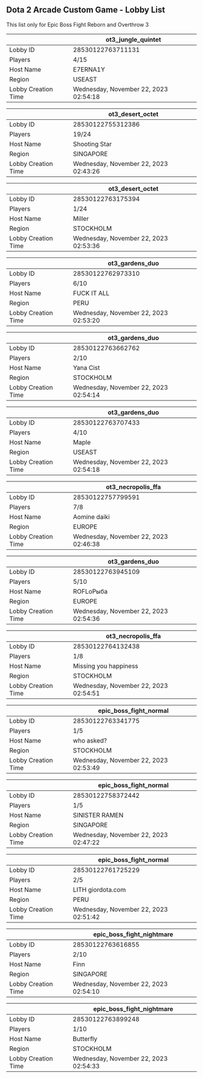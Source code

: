 ## Dota 2 Arcade Custom Game - Lobby List

This list only for Epic Boss Fight Reborn and Overthrow 3

|  | ot3_jungle_quintet |
| ------ | ------ |
| Lobby ID | 28530122763711131 |
| Players | 4/15 |
| Host Name | E7ERNA1Y |
| Region | USEAST |
| Lobby Creation Time | Wednesday, November 22, 2023 02:54:18 |


|  | ot3_desert_octet |
| ------ | ------ |
| Lobby ID | 28530122755312386 |
| Players | 19/24 |
| Host Name | Shooting Star |
| Region | SINGAPORE |
| Lobby Creation Time | Wednesday, November 22, 2023 02:43:26 |


|  | ot3_desert_octet |
| ------ | ------ |
| Lobby ID | 28530122763175394 |
| Players | 1/24 |
| Host Name | Miller |
| Region | STOCKHOLM |
| Lobby Creation Time | Wednesday, November 22, 2023 02:53:36 |


|  | ot3_gardens_duo |
| ------ | ------ |
| Lobby ID | 28530122762973310 |
| Players | 6/10 |
| Host Name | FUCK IT ALL |
| Region | PERU |
| Lobby Creation Time | Wednesday, November 22, 2023 02:53:20 |


|  | ot3_gardens_duo |
| ------ | ------ |
| Lobby ID | 28530122763662762 |
| Players | 2/10 |
| Host Name | Yana Cist |
| Region | STOCKHOLM |
| Lobby Creation Time | Wednesday, November 22, 2023 02:54:14 |


|  | ot3_gardens_duo |
| ------ | ------ |
| Lobby ID | 28530122763707433 |
| Players | 4/10 |
| Host Name | Maple |
| Region | USEAST |
| Lobby Creation Time | Wednesday, November 22, 2023 02:54:18 |


|  | ot3_necropolis_ffa |
| ------ | ------ |
| Lobby ID | 28530122757799591 |
| Players | 7/8 |
| Host Name | Аomine daiki |
| Region | EUROPE |
| Lobby Creation Time | Wednesday, November 22, 2023 02:46:38 |


|  | ot3_gardens_duo |
| ------ | ------ |
| Lobby ID | 28530122763945109 |
| Players | 5/10 |
| Host Name | ROFLоРыба |
| Region | EUROPE |
| Lobby Creation Time | Wednesday, November 22, 2023 02:54:36 |


|  | ot3_necropolis_ffa |
| ------ | ------ |
| Lobby ID | 28530122764132438 |
| Players | 1/8 |
| Host Name | Missing you happiness |
| Region | STOCKHOLM |
| Lobby Creation Time | Wednesday, November 22, 2023 02:54:51 |


|  | epic_boss_fight_normal |
| ------ | ------ |
| Lobby ID | 28530122763341775 |
| Players | 1/5 |
| Host Name | who asked? |
| Region | STOCKHOLM |
| Lobby Creation Time | Wednesday, November 22, 2023 02:53:49 |


|  | epic_boss_fight_normal |
| ------ | ------ |
| Lobby ID | 28530122758372442 |
| Players | 1/5 |
| Host Name | SINISTER RAMEN |
| Region | SINGAPORE |
| Lobby Creation Time | Wednesday, November 22, 2023 02:47:22 |


|  | epic_boss_fight_normal |
| ------ | ------ |
| Lobby ID | 28530122761725229 |
| Players | 2/5 |
| Host Name | LITH giordota.com |
| Region | PERU |
| Lobby Creation Time | Wednesday, November 22, 2023 02:51:42 |


|  | epic_boss_fight_nightmare |
| ------ | ------ |
| Lobby ID | 28530122763616855 |
| Players | 2/10 |
| Host Name | Finn |
| Region | SINGAPORE |
| Lobby Creation Time | Wednesday, November 22, 2023 02:54:10 |


|  | epic_boss_fight_nightmare |
| ------ | ------ |
| Lobby ID | 28530122763899248 |
| Players | 1/10 |
| Host Name | Butterfly |
| Region | STOCKHOLM |
| Lobby Creation Time | Wednesday, November 22, 2023 02:54:33 |


